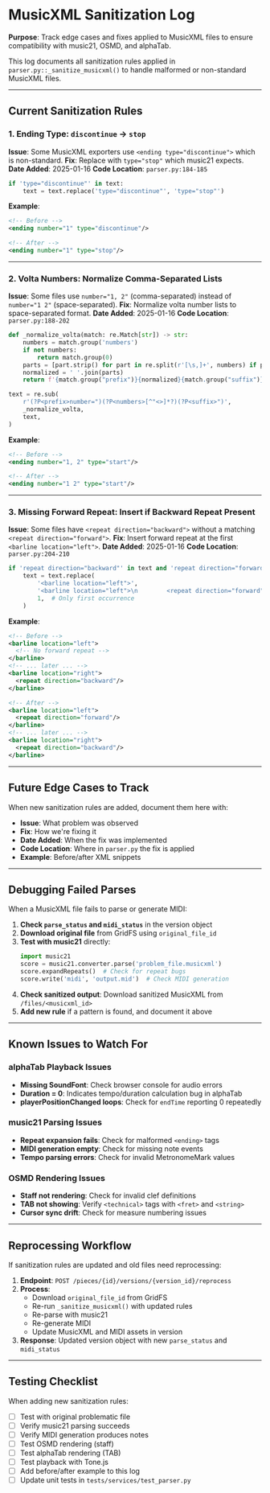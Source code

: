 # MusicXML Sanitization Log

**Purpose**: Track edge cases and fixes applied to MusicXML files to ensure compatibility with music21, OSMD, and alphaTab.

This log documents all sanitization rules applied in `parser.py::_sanitize_musicxml()` to handle malformed or non-standard MusicXML files.

---

## Current Sanitization Rules

### 1. Ending Type: `discontinue` → `stop`

**Issue**: Some MusicXML exporters use `<ending type="discontinue">` which is non-standard.
**Fix**: Replace with `type="stop"` which music21 expects.
**Date Added**: 2025-01-16
**Code Location**: `parser.py:184-185`

```python
if 'type="discontinue"' in text:
    text = text.replace('type="discontinue"', 'type="stop"')
```

**Example**:
```xml
<!-- Before -->
<ending number="1" type="discontinue"/>

<!-- After -->
<ending number="1" type="stop"/>
```

---

### 2. Volta Numbers: Normalize Comma-Separated Lists

**Issue**: Some files use `number="1, 2"` (comma-separated) instead of `number="1 2"` (space-separated).
**Fix**: Normalize volta number lists to space-separated format.
**Date Added**: 2025-01-16
**Code Location**: `parser.py:188-202`

```python
def _normalize_volta(match: re.Match[str]) -> str:
    numbers = match.group('numbers')
    if not numbers:
        return match.group(0)
    parts = [part.strip() for part in re.split(r'[\s,]+', numbers) if part.strip()]
    normalized = ' '.join(parts)
    return f'{match.group("prefix")}{normalized}{match.group("suffix")}'

text = re.sub(
    r'(?P<prefix>number=")(?P<numbers>[^"<>]*?)(?P<suffix>")',
    _normalize_volta,
    text,
)
```

**Example**:
```xml
<!-- Before -->
<ending number="1, 2" type="start"/>

<!-- After -->
<ending number="1 2" type="start"/>
```

---

### 3. Missing Forward Repeat: Insert if Backward Repeat Present

**Issue**: Some files have `<repeat direction="backward">` without a matching `<repeat direction="forward">`.
**Fix**: Insert forward repeat at the first `<barline location="left">`.
**Date Added**: 2025-01-16
**Code Location**: `parser.py:204-210`

```python
if 'repeat direction="backward"' in text and 'repeat direction="forward"' not in text:
    text = text.replace(
        '<barline location="left">',
        '<barline location="left">\n        <repeat direction="forward"/>',
        1,  # Only first occurrence
    )
```

**Example**:
```xml
<!-- Before -->
<barline location="left">
  <!-- No forward repeat -->
</barline>
<!-- ... later ... -->
<barline location="right">
  <repeat direction="backward"/>
</barline>

<!-- After -->
<barline location="left">
  <repeat direction="forward"/>
</barline>
<!-- ... later ... -->
<barline location="right">
  <repeat direction="backward"/>
</barline>
```

---

## Future Edge Cases to Track

When new sanitization rules are added, document them here with:
- **Issue**: What problem was observed
- **Fix**: How we're fixing it
- **Date Added**: When the fix was implemented
- **Code Location**: Where in `parser.py` the fix is applied
- **Example**: Before/after XML snippets

---

## Debugging Failed Parses

When a MusicXML file fails to parse or generate MIDI:

1. **Check `parse_status` and `midi_status`** in the version object
2. **Download original file** from GridFS using `original_file_id`
3. **Test with music21** directly:
   ```python
   import music21
   score = music21.converter.parse('problem_file.musicxml')
   score.expandRepeats()  # Check for repeat bugs
   score.write('midi', 'output.mid')  # Check MIDI generation
   ```
4. **Check sanitized output**: Download sanitized MusicXML from `/files/<musicxml_id>`
5. **Add new rule** if a pattern is found, and document it above

---

## Known Issues to Watch For

### alphaTab Playback Issues
- **Missing SoundFont**: Check browser console for audio errors
- **Duration = 0**: Indicates tempo/duration calculation bug in alphaTab
- **playerPositionChanged loops**: Check for `endTime` reporting 0 repeatedly

### music21 Parsing Issues
- **Repeat expansion fails**: Check for malformed `<ending>` tags
- **MIDI generation empty**: Check for missing note events
- **Tempo parsing errors**: Check for invalid MetronomeMark values

### OSMD Rendering Issues
- **Staff not rendering**: Check for invalid clef definitions
- **TAB not showing**: Verify `<technical>` tags with `<fret>` and `<string>`
- **Cursor sync drift**: Check for measure numbering issues

---

## Reprocessing Workflow

If sanitization rules are updated and old files need reprocessing:

1. **Endpoint**: `POST /pieces/{id}/versions/{version_id}/reprocess`
2. **Process**:
   - Download `original_file_id` from GridFS
   - Re-run `_sanitize_musicxml()` with updated rules
   - Re-parse with music21
   - Re-generate MIDI
   - Update MusicXML and MIDI assets in version
3. **Response**: Updated version object with new `parse_status` and `midi_status`

---

## Testing Checklist

When adding new sanitization rules:

- [ ] Test with original problematic file
- [ ] Verify music21 parsing succeeds
- [ ] Verify MIDI generation produces notes
- [ ] Test OSMD rendering (staff)
- [ ] Test alphaTab rendering (TAB)
- [ ] Test playback with Tone.js
- [ ] Add before/after example to this log
- [ ] Update unit tests in `tests/services/test_parser.py`
